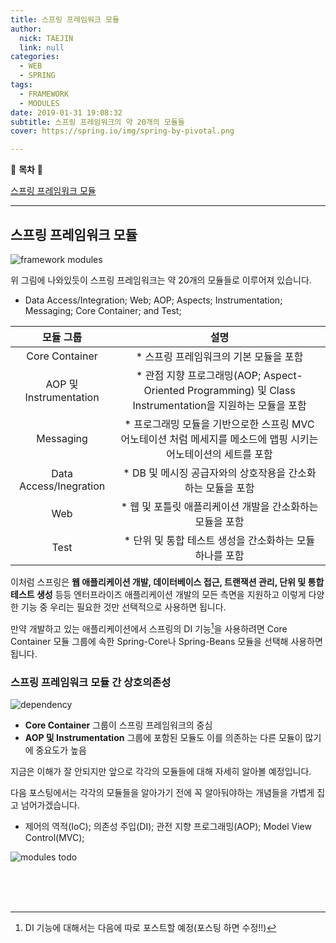 ```yaml
---
title: 스프링 프레임워크 모듈
author:
  nick: TAEJIN
  link: null
categories:
  - WEB
  - SPRING
tags:
  - FRAMEWORK
  - MODULES
date: 2019-01-31 19:08:32
subtitle: 스프링 프레임워크의 약 20개의 모듈들
cover: https://spring.io/img/spring-by-pivotal.png

---
```


:blue_book: **목차** :book:

[스프링 프레임워크 모듈](#스프링-프레임워크-모듈)



------

## 스프링 프레임워크 모듈

![framework modules](https://docs.spring.io/spring/docs/4.3.22.RELEASE/spring-framework-reference/htmlsingle/images/spring-overview.png)

위 그림에 나와있듯이 스프링 프레임워크는 약 20개의 모듈들로 이루어져 있습니다.

- Data Access/Integration; Web; AOP; Aspects; Instrumentation; Messaging; Core Container; and Test;

|       모듈 그룹        |                             설명                             |
| :--------------------: | :----------------------------------------------------------: |
|     Core Container     |            * 스프링 프레임워크의 기본 모듈을 포함            |
| AOP 및 Instrumentation | * 관점 지향 프로그래밍(AOP; Aspect-Oriented Programming) 및 Class Instrumentation을 지원하는 모듈을 포함 |
|       Messaging        | * 프로그래밍 모듈을 기반으로한 스프링 MVC 어노테이션 처럼 메세지를 메소드에 맵핑 시키는 어노테이션의 세트를 포함 |
| Data Access/Inegration | * DB 및 메시징 공급자와의 상호작용을 간소화하는 모듈을 포함  |
|          Web           |  * 웹 및 포틀릿 애플리케이션 개발을 간소화하는 모듈을 포함   |
|          Test          |   * 단위 및 통합 테스트 생성을 간소화하는 모듈 하나를 포함   |

 이처럼 스프링은 **웹 애플리케이션 개발, 데이터베이스 접근, 트랜잭션 관리, 단위 및 통합 테스트 생성** 등등 엔터프라이즈 애플리케이션 개발의 모든 측면을 지원하고 이렇게 다양한 기능 중 우리는 필요한 것만 선택적으로 사용하면 됩니다.

만약 개발하고 있는 애플리케이션에서 스프링의 DI 기능[^1]을 사용하려면 Core Container 모듈 그룹에 속한 Spring-Core나 Spring-Beans 모듈을 선택해 사용하면 됩니다.



### 스프링 프레임워크 모듈 간 상호의존성

![dependency](https://1.bp.blogspot.com/-8MEJX0VwvO8/Wi0I3qLwk7I/AAAAAAAAgo0/nu7QGP77ZjA8hgCHdwDmjdgKNMJYjf_EACLcBGAs/s1600/1.1.png)

- **Core Container** 그룹이 스프링 프레임워크의 중심
- **AOP 및 Instrumentation** 그룹에 포함된 모듈도 이를 의존하는 다른 모듈이 많기에 중요도가 높음



지금은 이해가 잘 안되지만 앞으로 각각의 모듈들에 대해 자세히 알아볼 예정입니다.

다음 포스팅에서는 각각의 모듈들을 알아가기 전에 꼭 알아둬야하는 개념들을 가볍게 집고 넘어가겠습니다.

- 제어의 역적(IoC); 의존성 주입(DI); 관전 지향 프로그래밍(AOP); Model View Control(MVC);

![modules todo](https://d2h0cx97tjks2p.cloudfront.net/blogs/wp-content/uploads/sites/2/2018/06/Spring-Framework-Modules-01.jpg)

<br><br><br>



[^1]: DI 기능에 대해서는 다음에 따로 포스트할 예정(포스팅 하면 수정!!)
